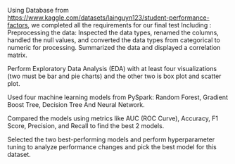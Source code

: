 Using Database from https://www.kaggle.com/datasets/lainguyn123/student-performance-factors, we completed all the requirements for our final test
Including :
Preprocessing the data:
Inspected the data types, renamed the columns, handled the null values, and converted the data types from categorical to numeric for processing.
Summarized the data and displayed a correlation matrix.

Perform Exploratory Data Analysis (EDA) with at least four visualizations (two must be bar and pie charts) and the other two is box plot and scatter plot.

Used four machine learning models from PySpark:
Random Forest, Gradient Boost Tree, Decision Tree And Neural Network.

Compared the models using metrics like AUC (ROC Curve), Accuracy, F1 Score, Precision, and Recall to find the best 2 models.

Selected the two best-performing models and perform hyperparameter tuning to analyze performance changes and pick the best model for this dataset.
